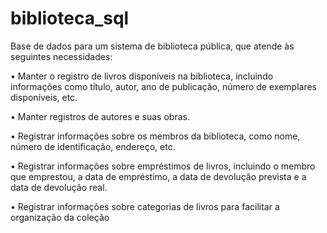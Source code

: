 # biblioteca_sql

Base de dados para um sistema de biblioteca pública, que atende às seguintes necessidades:

• Manter o registro de livros disponíveis na biblioteca, incluindo informações como título, autor, ano
de publicação, número de exemplares disponíveis, etc.

• Manter registros de autores e suas obras.

• Registrar informações sobre os membros da biblioteca, como nome, número de identificação,
endereço, etc.

• Registrar informações sobre empréstimos de livros, incluindo o membro que emprestou, a data de
empréstimo, a data de devolução prevista e a data de devolução real.

• Registrar informações sobre categorias de livros para facilitar a organização da coleção
